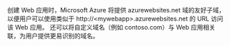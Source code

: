 创建 Web 应用时，Microsoft Azure 将提供 azurewebsites.net 域的友好子域，以便用户可以使用类似于 http://&lt;mywebapp&gt;.azurewebsites.net 的 URL 访问该 Web 应用。 还可以将自定义域名（例如 contoso.com）与 Web 应用相关联，为用户提供更易识别的域名。



<!--HONumber=Nov16_HO3-->


